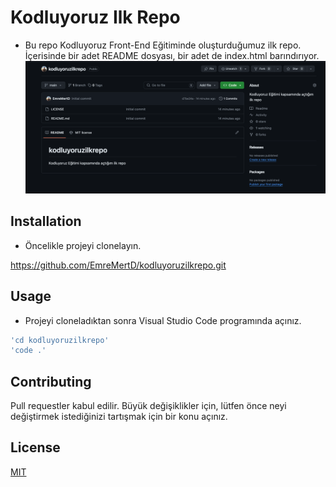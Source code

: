 # Kodluyoruz Ilk Repo

- Bu repo Kodluyoruz Front-End Eğitiminde oluşturduğumuz ilk repo. İçerisinde bir adet README dosyası, bir adet de index.html barındırıyor.
![referenceimage](image.png)

## Installation

- Öncelikle projeyi clonelayın. 

https://github.com/EmreMertD/kodluyoruzilkrepo.git

## Usage

- Projeyi cloneladıktan sonra Visual Studio Code programında açınız.

```bash
'cd kodluyoruzilkrepo'
'code .'
```


## Contributing

Pull requestler kabul edilir. Büyük değişiklikler için, lütfen önce neyi değiştirmek istediğinizi tartışmak için bir konu açınız.

## License

[MIT](LICENSE.md)
